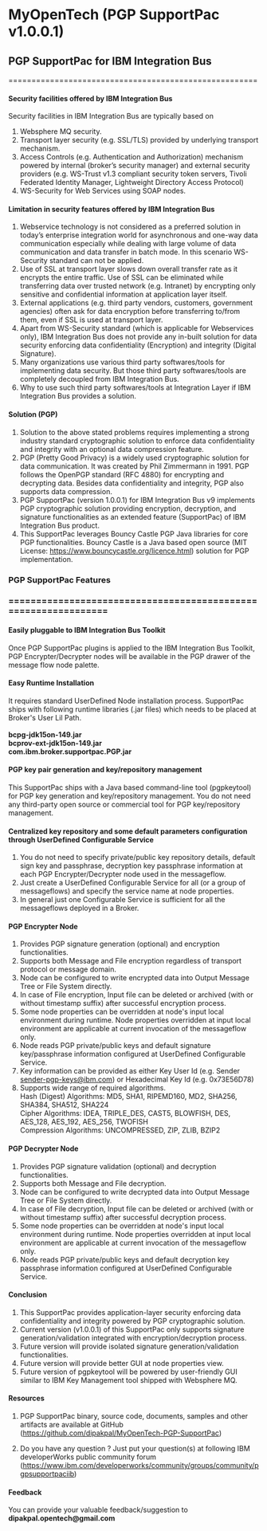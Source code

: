 MyOpenTech (PGP SupportPac v1.0.0.1)
======================================================

<h2>PGP SupportPac for IBM Integration Bus</h2>
======================================================

<h4>Security facilities offered by IBM Integration Bus</h4>
Security facilities in IBM Integration Bus are typically based on<br>

1. Websphere MQ security.<br>
2. Transport layer security (e.g. SSL/TLS) provided by underlying transport mechanism.<br>
3. Access Controls (e.g. Authentication and Authorization) mechanism powered by internal (broker’s security manager) and external security providers (e.g. WS-Trust v1.3 compliant security token servers, Tivoli Federated Identity Manager, Lightweight Directory Access Protocol)<br>
4. WS-Security for Web Services using SOAP nodes.<br>


<h4>Limitation in security features offered by IBM Integration Bus</h4>

1. Webservice technology is not considered as a preferred solution in today’s enterprise integration world for asynchronous and one-way data communication especially while dealing with large volume of data communication and data transfer in batch mode. In this scenario WS-Security standard can not be applied.<br>
2. Use of SSL at transport layer slows down overall transfer rate as it encrypts the entire traffic. Use of SSL can be eliminated while transferring data over trusted network (e.g. Intranet) by encrypting only sensitive and confidential information at application layer itself.<br>
3. External applications (e.g. third party vendors, customers, government agencies) often ask for data encryption before transferring to/from them, even if SSL is used at transport layer.<br>
4. Apart from WS-Security standard (which is applicable for Webservices only), IBM Integration Bus does not provide any in-built solution for data security enforcing data confidentiality (Encryption) and integrity (Digital Signature).<br>
5. Many organizations use various third party softwares/tools for implementing data security. But those third party softwares/tools are completely decoupled from IBM Integration Bus.<br>
6. Why to use such third party softwares/tools at Integration Layer if IBM Integration Bus provides a solution.

<h4>Solution (PGP)</h4>

1. Solution to the above stated problems requires implementing a strong industry standard cryptographic solution to enforce data confidentiality and integrity with an optional data compression feature.<br>
2. PGP (Pretty Good Privacy) is a widely used cryptographic solution for data communication. It was created by Phil Zimmermann in 1991. PGP follows the OpenPGP standard (RFC 4880) for encrypting and decrypting data. Besides data confidentiality and integrity, PGP also supports data compression.<br>
3. PGP SupportPac (version 1.0.0.1) for IBM Integration Bus v9 implements PGP cryptographic solution providing encryption, decryption, and signature functionalities as an extended feature (SupportPac) of IBM Integration Bus product.<br>
4. This SupportPac leverages Bouncy Castle PGP Java libraries for core PGP functionalities. Bouncy Castle is a Java based open source (MIT License: https://www.bouncycastle.org/licence.html) solution for PGP implementation.<br>


<h3>PGP SupportPac Features<h3>
===============================================================
<h4>Easily pluggable to IBM Integration Bus Toolkit</h4>

Once PGP SupportPac plugins is applied to the IBM Integration Bus Toolkit, PGP Encrypter/Decrypter nodes will be available in the PGP drawer of the message flow node palette.

<h4>Easy Runtime Installation</h4>

It requires standard UserDefined Node installation process. SupportPac ships with following runtime libraries (.jar files) which needs to be placed at Broker's User Lil Path.<br><br>
<b>
bcpg-jdk15on-149.jar<br>
bcprov-ext-jdk15on-149.jar<br>
com.ibm.broker.supportpac.PGP.jar<br>
</b>


<h4>PGP key pair generation and key/repository management</h4>

This SupportPac ships with a Java based command-line tool (pgpkeytool) for PGP key generation and key/repository management. You do not need any third-party open source or commercial tool for PGP key/repository management.


<h4>Centralized key repository and some default parameters configuration through UserDefined Configurable Service</h4>

1. You do not need to specify private/public key repository details, default sign key and passphrase, decryption key passphrase information at each PGP Encrypter/Decrypter node used in the messageflow.<br>
2. Just create a UserDefined Configurable Service for all (or a group of messageflows) and specify the service name at node properties.<br>
3. In general just one Configurable Service is sufficient for all the messageflows deployed in a Broker.<br>


<h4>PGP Encrypter Node</h4>

1. Provides PGP signature generation (optional) and encryption functionalities.<br>
2. Supports both Message and File encryption regardless of transport protocol or message domain.<br>
3. Node can be configured to write encrypted data into Output Message Tree or File System directly.<br>
4. In case of File encryption, Input file can be deleted or archived (with or without timestamp suffix) after successful encryption process.<br>
5. Some node properties can be overridden at node's input local environment during runtime. Node properties overridden at input local environment are applicable at current invocation of the messageflow only.<br>
6. Node reads PGP private/public keys and default signature key/passphrase information configured at UserDefined Configurable Service.<br>
7. Key information can be provided as either Key User Id (e.g. Sender <sender-pgp-keys@ibm.com>) or Hexadecimal Key Id (e.g. 0x73E56D78)<br>
8. Supports wide range of required algorithms.<br>
Hash (Digest) Algorithms: MD5, SHA1, RIPEMD160, MD2, SHA256, SHA384, SHA512, SHA224<br>
Cipher Algorithms: IDEA, TRIPLE_DES, CAST5, BLOWFISH, DES, AES_128, AES_192, AES_256, TWOFISH<br>
Compression Algorithms: UNCOMPRESSED, ZIP, ZLIB, BZIP2<br>


<h4>PGP Decrypter Node</h4>

1. Provides PGP signature validation (optional) and decryption functionalities.<br>
2. Supports both Message and File decryption.<br>
3. Node can be configured to write decrypted data into Output Message Tree or File System directly.<br>
4. In case of File decryption, Input file can be deleted or archived (with or without timestamp suffix) after successful decryption process.<br>
5. Some node properties can be overridden at node's input local environment during runtime. Node properties overridden at input local environment are applicable at current invocation of the messageflow only.<br>
6. Node reads PGP private/public keys and default decryption key passphrase information configured at UserDefined Configurable Service.


<h4>Conclusion</h4>

1. This SupportPac provides application-layer security enforcing data confidentiality and integrity powered by PGP cryptographic solution.<br>
2. Current version (v1.0.0.1) of this SupportPac only supports signature generation/validation integrated with encryption/decryption process.<br>
3. Future version will provide isolated signature generation/validation functionalities.<br>
4. Future version will provide better GUI at node properties view.<br>
5. Future version of pgpkeytool will be powered by user-friendly GUI similar to IBM Key Management tool shipped with Websphere MQ.<br>


<h4>Resources</h4>

1. PGP SupportPac binary, source code, documents, samples and other artifacts are available at GitHub (https://github.com/dipakpal/MyOpenTech-PGP-SupportPac)

2. Do you have any question ? Just put your question(s) at following IBM developerWorks
public community forum (https://www.ibm.com/developerworks/community/groups/community/pgpsupportpaciib)


<h4>Feedback</h4>
You can provide your valuable feedback/suggestion to <b>dipakpal.opentech@gmail.com</b>
